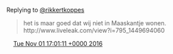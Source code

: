Replying to [@rikkertkoppes](https://twitter.com/rikkertkoppes/status/793483045546450945)

> het is maar goed dat wij niet in Maaskantje wonen\. http://www\.liveleak\.com/view?i\=795\_1449694060

<img src="../../media/tweet.ico" width="12" /> [Tue Nov 01 17:01:11 +0000 2016](https://twitter.com/DromerDenker/status/793498131895873537)